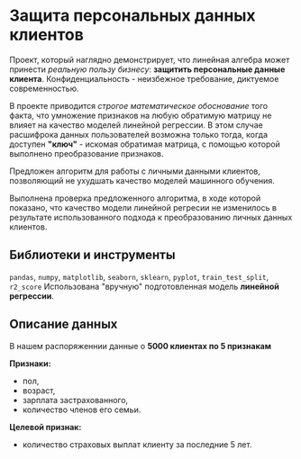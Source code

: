 # Защита персональных данных клиентов

Проект, который наглядно демонстрирует, что линейная алгебра может принести *реальную пользу бизнесу*: **защитить персональные данные клиента**. Конфиденциальность - неизбежное требование, диктуемое современностью.

В проекте приводится *строгое математическое обоснование* того факта, что умножение признаков на любую обратимую матрицу не влияет на качество моделей линейной регрессии. В этом случае расшифрока данных пользователей возможна только тогда, когда доступен **"ключ"** - искомая обратимая матрица, с помощью которой выполнено преобразование признаков.

Предложен алгоритм для работы с личными данными клиентов, позволяющий не ухудшать качество моделей машинного обучения. 

Выполнена проверка предложенного алгоритма, в ходе которой показано, что качество модели линейной регресии не изменилось в результате использованного подхода к преобразованию личных данных клиентов.


## Библиотеки и инструменты

`pandas`, `numpy`, `matplotlib`, `seaborn`, `sklearn`, `pyplot`, `train_test_split`, `r2_score`
Использована "вручную" подготовленная модель **линейной регрессии**.

## Описание данных

В нашем распоряженнии данные о **5000 клиентах по 5 признакам**

**Признаки:** 
- пол, 
- возраст,
- зарплата застрахованного, 
- количество членов его семьи. 

**Целевой признак:** 
- количество страховых выплат клиенту за последние 5 лет.
